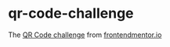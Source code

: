 # qr-code-challenge

The [QR Code challenge](https://www.frontendmentor.io/challenges/qr-code-component-iux_sIO_H) from [frontendmentor.io](https://frontendmentor.io)
